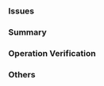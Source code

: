 ### Issues
<!--
  What "Issues" are involved in this pull request?
  You can link this pull request to "Issues". e.g., Closes #10.

  Learn more about "Link PR to issue": https://docs.github.com/ja/issues/tracking-your-work-with-issues/linking-a-pull-request-to-an-issue
-->


### Summary
<!--
  What existing issue does this pull request solve?
-->


### Operation Verification
<!--
  Show the exact commands you ran and their output. If you changed the UI, attach screenshots or videos.
  How exactly did you verify that this pull request solved the issue?
-->


### Others
<!--
  Do you have anything you would like to share with reviewers?
-->

